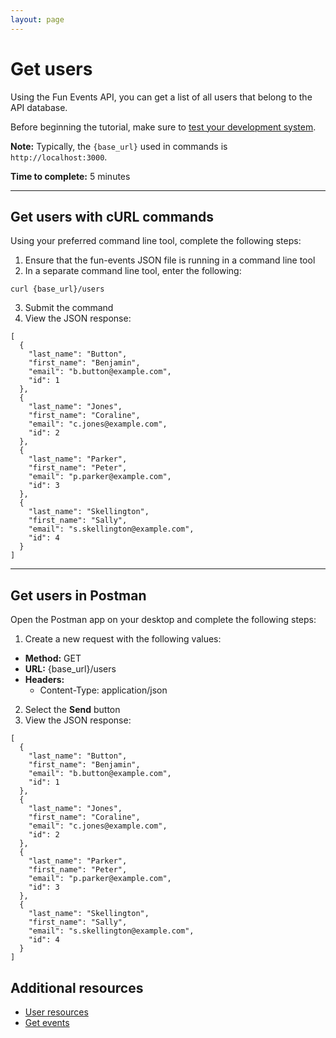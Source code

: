 ```yaml
---
layout: page
---
```


# Get users
Using the Fun Events API, you can get a list of all users that belong to the API database.

Before beginning the tutorial, make sure to [test your development system](../tutorials/getting-started.md).

**Note:** Typically, the `{base_url}` used in commands is `http://localhost:3000`.

**Time to complete:** 5 minutes

---
## Get users with cURL commands

Using your preferred command line tool, complete the following steps:

1. Ensure that the fun-events JSON file is running in a command line tool
2. In a separate command line tool, enter the following:
```shell
curl {base_url}/users
```
3. Submit the command
4. View the JSON response:
```shell
[
  {
    "last_name": "Button",
    "first_name": "Benjamin",
    "email": "b.button@example.com",
    "id": 1
  },
  {
    "last_name": "Jones",
    "first_name": "Coraline",
    "email": "c.jones@example.com",
    "id": 2
  },
  {
    "last_name": "Parker",
    "first_name": "Peter",
    "email": "p.parker@example.com",
    "id": 3
  },
  {
    "last_name": "Skellington",
    "first_name": "Sally",
    "email": "s.skellington@example.com",
    "id": 4
  }
]
```
---
## Get users in Postman

Open the Postman app on your desktop and complete the following steps:

1. Create a new request with the following values:
- **Method:** GET
- **URL:** {base_url}/users
- **Headers:**
  - Content-Type: application/json
 
2. Select the **Send** button
3. View the JSON response:
```shell
[
  {
    "last_name": "Button",
    "first_name": "Benjamin",
    "email": "b.button@example.com",
    "id": 1
  },
  {
    "last_name": "Jones",
    "first_name": "Coraline",
    "email": "c.jones@example.com",
    "id": 2
  },
  {
    "last_name": "Parker",
    "first_name": "Peter",
    "email": "p.parker@example.com",
    "id": 3
  },
  {
    "last_name": "Skellington",
    "first_name": "Sally",
    "email": "s.skellington@example.com",
    "id": 4
  }
]
```

## Additional resources

* [User resources](user.md)
* [Get events](get-events.md)
